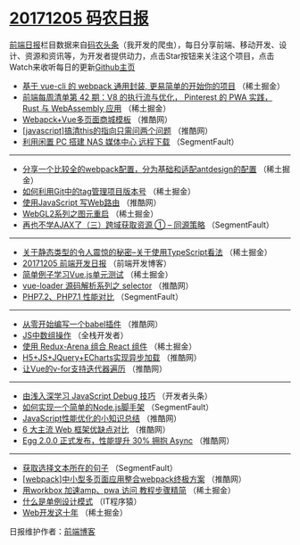 # [20171205 码农日报](http://hao.caibaojian.com/date/2017/12/05)

[前端日报](http://caibaojian.com/c/news)栏目数据来自[码农头条](http://hao.caibaojian.com/)（我开发的爬虫），每日分享前端、移动开发、设计、资源和资讯等，为开发者提供动力，点击Star按钮来关注这个项目，点击Watch来收听每日的更新[Github主页](https://github.com/kujian/frontendDaily)
* [基于 vue-cli 的 webpack 通用封装, 更易简单的开始你的项目](http://hao.caibaojian.com/58742.html) （稀土掘金）
* [前端每周清单第 42 期：V8 的执行流与优化， Pinterest 的 PWA 实践， Rust 与 WebAssembly 应用](http://hao.caibaojian.com/58731.html) （稀土掘金）
* [Webapck+Vue多页面商城模板](http://hao.caibaojian.com/58702.html) （推酷网）
* [[javascript]搞清this的指向只需问两个问题](http://hao.caibaojian.com/58695.html) （推酷网）
* [利用闲置 PC 搭建 NAS 媒体中心 远程下载](http://hao.caibaojian.com/58686.html) （SegmentFault）

***
* [分享一个比较全的webpack配置，分为基础和适配antdesign的配置](http://hao.caibaojian.com/58736.html) （稀土掘金）
* [如何利用Git中的tag管理项目版本号](http://hao.caibaojian.com/58737.html) （稀土掘金）
* [使用JavaScript 写Web路由](http://hao.caibaojian.com/58690.html) （推酷网）
* [WebGL2系列之图元重启](http://hao.caibaojian.com/58738.html) （稀土掘金）
* [再也不学AJAX了（三）跨域获取资源 ① &#8211; 同源策略](http://hao.caibaojian.com/58680.html) （SegmentFault）

***
* [关于静态类型的令人震惊的秘密&#8211;关于使用TypeScript看法](http://hao.caibaojian.com/58740.html) （稀土掘金）
* [20171205 前端开发日报](http://hao.caibaojian.com/58794.html) （前端开发博客）
* [简单例子学习Vue.js单元测试](http://hao.caibaojian.com/58733.html) （稀土掘金）
* [vue-loader 源码解析系列之 selector](http://hao.caibaojian.com/58708.html) （推酷网）
* [PHP7.2、PHP7.1 性能对比](http://hao.caibaojian.com/58687.html) （SegmentFault）

***
* [从零开始编写一个babel插件](http://hao.caibaojian.com/58699.html) （推酷网）
* [JS中数组操作](http://hao.caibaojian.com/58790.html) （全栈开发者）
* [使用 Redux-Arena 组合 React 组件](http://hao.caibaojian.com/58727.html) （稀土掘金）
* [H5+JS+JQuery+ECharts实现异步加载](http://hao.caibaojian.com/58692.html) （推酷网）
* [让Vue的v-for支持迭代器遍历](http://hao.caibaojian.com/58703.html) （推酷网）

***
* [由浅入深学习 JavaScript Debug 技巧](http://hao.caibaojian.com/58623.html) （开发者头条）
* [如何实现一个简单的Node.js脚手架](http://hao.caibaojian.com/58685.html) （SegmentFault）
* [JavaScript性能优化的小知识总结](http://hao.caibaojian.com/58697.html) （推酷网）
* [6 大主流 Web 框架优缺点对比](http://hao.caibaojian.com/58698.html) （推酷网）
* [Egg 2.0.0 正式发布，性能提升 30% 拥抱 Async](http://hao.caibaojian.com/58710.html) （推酷网）

***
* [获取选择文本所在的句子](http://hao.caibaojian.com/58689.html) （SegmentFault）
* [[webpack]中小型多页面应用整合webpack终极方案](http://hao.caibaojian.com/58701.html) （推酷网）
* [用workbox 加速amp、pwa 访问 教程步骤精简](http://hao.caibaojian.com/58739.html) （稀土掘金）
* [什么是单例设计模式](http://hao.caibaojian.com/58792.html) （IT程序猿）
* [Web开发这十年](http://hao.caibaojian.com/58729.html) （稀土掘金）

日报维护作者：[前端博客](http://caibaojian.com/) 